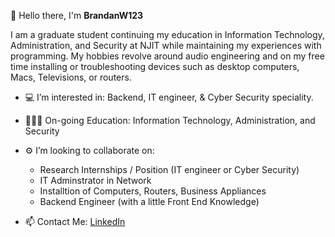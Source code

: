 👋 Hello there, I'm **BrandanW123**

I am a graduate student continuing my education in Information Technology, Administration, and Security at NJIT while maintaining my experiences with programming. My hobbies revolve around audio engineering and on my free time installing or troubleshooting devices such as desktop computers, Macs, Televisions, or routers. 

- 💻 I’m interested in: Backend, IT engineer, & Cyber Security speciality. 
- 👨🏽‍💻 On-going Education: Information Technology, Administration, and Security

- ⚙️  I’m looking to collaborate on: 
	- Research Internships / Position (IT engineer or Cyber Security) 
	- IT Adminstrator in Network
	- Installtion of Computers, Routers, Business Appliances
	- Backend Engineer (with a little Front End Knowledge)   

- 📫 Contact Me:  [LinkedIn](www.linkedin.com/in/bwilliams1107/)

<!---
BrandanW123/BrandanW123 is a ✨ special ✨ repository because its `README.md` (this file) appears on your GitHub profile.
You can click the Preview link to take a look at your changes.
--->
